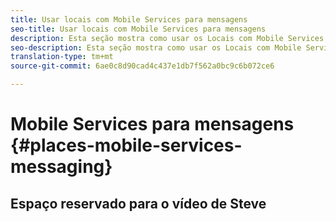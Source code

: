 ```yaml
---
title: Usar locais com Mobile Services para mensagens
seo-title: Usar locais com Mobile Services para mensagens
description: Esta seção mostra como usar os Locais com Mobile Services para mensagens.
seo-description: Esta seção mostra como usar os Locais com Mobile Services para mensagens.
translation-type: tm+mt
source-git-commit: 6ae0c8d90cad4c437e1db7f562a0bc9c6b072ce6

---
```



# Mobile Services para mensagens {#places-mobile-services-messaging}



## Espaço reservado para o vídeo de Steve


